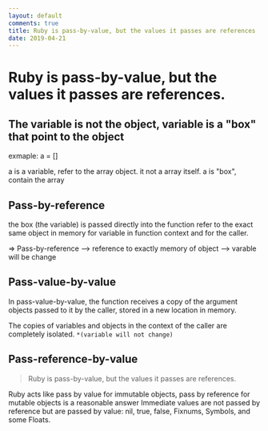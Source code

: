 ```yaml
---
layout: default
comments: true
title: Ruby is pass-by-value, but the values it passes are references
date: 2019-04-21
---
```


# Ruby is pass-by-value, but the values it passes are references.

## The variable is not the object, variable is a "box" that point to the object

exmaple: a = []

a is a variable, refer to the array object. it not a array itself.
a is "box", contain the array

## Pass-by-reference

the box (the variable) is passed directly into the function
refer to the exact same object in memory for variable in function context and for the caller.

=> Pass-by-reference --> reference to exactly memory of object --> varable will be change

## Pass-value-by-value

In pass-value-by-value, the function receives a copy of the argument objects passed to it by the caller,
stored in a new location in memory.

The copies of variables and objects in the context of the caller are completely isolated. `*(variable will not change)`

## Pass-reference-by-value

> Ruby is pass-by-value, but the values it passes are references.

Ruby acts like pass by value for immutable objects, pass by reference for mutable objects is a reasonable answer
Immediate values are not passed by reference but are passed by value: nil, true, false, Fixnums, Symbols, and some Floats.


